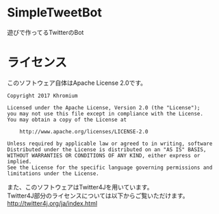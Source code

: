 # SimpleTweetBot
遊びで作ってるTwitterのBot

# ライセンス
このソフトウェア自体はApache License 2.0です。  

	Copyright 2017 Khromium

	Licensed under the Apache License, Version 2.0 (the "License");
	you may not use this file except in compliance with the License.
	You may obtain a copy of the License at

		http://www.apache.org/licenses/LICENSE-2.0

	Unless required by applicable law or agreed to in writing, software
	Distributed under the License is distributed on an "AS IS" BASIS,
	WITHOUT WARRANTIES OR CONDITIONS OF ANY KIND, either express or implied.
	See the License for the specific language governing permissions and
	limitations under the License.



また、このソフトウェアはTwitter4Jを用いています。  
Twitter4J部分のライセンスについては以下からご覧いただけます。  
http://twitter4j.org/ja/index.html
